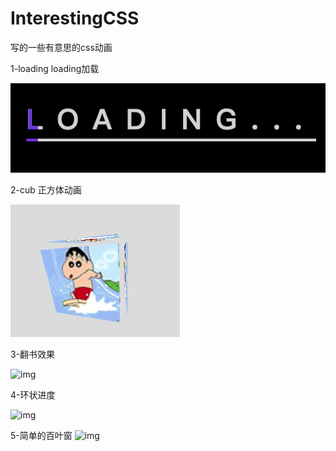 # InterestingCSS

写的一些有意思的css动画

1-loading  loading加载

![img](/gif/loading.gif)

2-cub 正方体动画

![img](gif/cub.gif)

3-翻书效果

![img](gif/books.gif)

4-环状进度

![img](gif/huanjindu.gif)

5-简单的百叶窗
![img](gif/baiyechuang.gif)